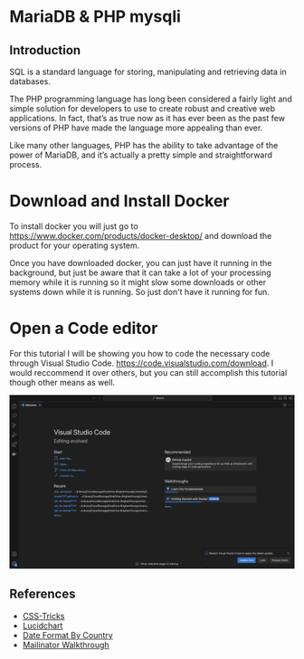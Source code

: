 # MariaDB & PHP mysqli

## Introduction 

SQL is a standard language for storing, manipulating and retrieving data in databases.

The PHP programming language has long been considered a fairly light and simple solution for developers to use to create robust and creative web applications. In fact, that’s as true now as it has ever been as the past few versions of PHP have made the language more appealing than ever.

Like many other languages, PHP has the ability to take advantage of the power of MariaDB, and it’s actually a pretty simple and straightforward process.

# Download and Install Docker
To install docker you will just go to https://www.docker.com/products/docker-desktop/ and download the product for your operating system. 

Once you have downloaded docker, you can just have it running in the background, but just be aware that it can take a lot of your processing memory while it is running so it might slow some downloads or other systems down while it is running. So just don't have it running for fun. 

# Open a Code editor
For this tutorial I will be showing you how to code the necessary code through Visual Studio Code. https://code.visualstudio.com/download. I would reccommend it over others, but you can still accomplish this tutorial though other means as well. 

![](/src/img1.png)

## References

- [CSS-Tricks](https://css-tricks.com/dom/) 
- [Lucidchart](https://www.lucidchart.com/pages/uml-activity-diagram)  
- [Date Format By Country](https://en.wikipedia.org/wiki/Date_format_by_country)
- [Mailinator Walkthrough](https://jasonpearce.com/2014/08/21/create-your-own-personal-mailinator-alternate-domain/)